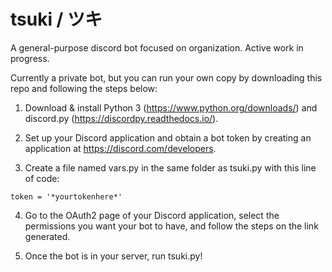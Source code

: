 # tsuki / ツキ
A general-purpose discord bot focused on organization. Active work in progress.

Currently a private bot, but you can run your own copy by downloading this repo and following the steps below:

1. Download & install Python 3 (https://www.python.org/downloads/) and discord.py (https://discordpy.readthedocs.io/).

2. Set up your Discord application and obtain a bot token by creating an application at https://discord.com/developers.

3. Create a file named vars.py in the same folder as tsuki.py with this line of code:

`token = '*yourtokenhere*'`

4. Go to the OAuth2 page of your Discord application, select the permissions you want your bot to have, and follow the steps on the link generated.

5. Once the bot is in your server, run tsuki.py!